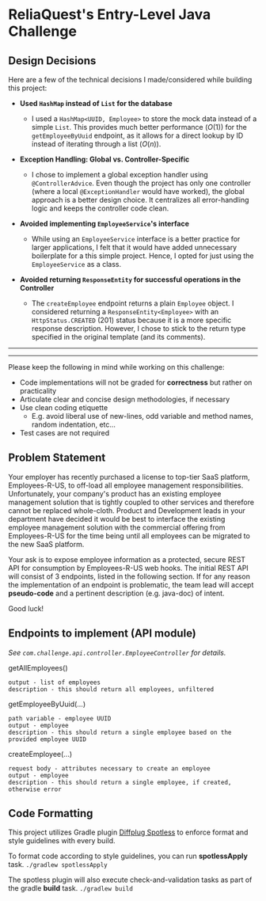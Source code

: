 # ReliaQuest's Entry-Level Java Challenge

## Design Decisions

Here are a few of the technical decisions I made/considered while building this project:

* **Used `HashMap` instead of `List` for the database**
    * I used a `HashMap<UUID, Employee>` to store the mock data instead of a simple `List`. This provides much better performance ($O(1)$) for the `getEmployeeByUuid` endpoint, as it allows for a direct lookup by ID instead of iterating through a list ($O(n)$).

* **Exception Handling: Global vs. Controller-Specific**
    * I chose to implement a global exception handler using `@ControllerAdvice`. Even though the project has only one controller (where a local `@ExceptionHandler` would have worked), the global approach is a better design choice. It centralizes all error-handling logic and keeps the controller code clean.

* **Avoided implementing `EmployeeService`'s interface**
    * While using an `EmployeeService` interface is a better practice for larger applications, I felt that it would have added unnecessary boilerplate for a this simple project. Hence, I opted for just using the `EmployeeService` as a class.

* **Avoided returning `ResponseEntity` for successful operations in the Controller**
    * The `createEmployee` endpoint returns a plain `Employee` object. I considered returning a `ResponseEntity<Employee>` with an `HttpStatus.CREATED` (201) status because it is a more specific response description. However, I chose to stick to the return type specified in the original template (and its comments).

---
---

Please keep the following in mind while working on this challenge:
* Code implementations will not be graded for **correctness** but rather on practicality
* Articulate clear and concise design methodologies, if necessary
* Use clean coding etiquette
  * E.g. avoid liberal use of new-lines, odd variable and method names, random indentation, etc...
* Test cases are not required

## Problem Statement

Your employer has recently purchased a license to top-tier SaaS platform, Employees-R-US, to off-load all employee management responsibilities.
Unfortunately, your company's product has an existing employee management solution that is tightly coupled to other services and therefore 
cannot be replaced whole-cloth. Product and Development leads in your department have decided it would be best to interface
the existing employee management solution with the commercial offering from Employees-R-US for the time being until all employees can be
migrated to the new SaaS platform.

Your ask is to expose employee information as a protected, secure REST API for consumption by Employees-R-US web hooks.
The initial REST API will consist of 3 endpoints, listed in the following section. If for any reason the implementation 
of an endpoint is problematic, the team lead will accept **pseudo-code** and a pertinent description (e.g. java-doc) of intent.

Good luck!

## Endpoints to implement (API module)

_See `com.challenge.api.controller.EmployeeController` for details._

getAllEmployees()

    output - list of employees
    description - this should return all employees, unfiltered

getEmployeeByUuid(...)

    path variable - employee UUID
    output - employee
    description - this should return a single employee based on the provided employee UUID

createEmployee(...)

    request body - attributes necessary to create an employee
    output - employee
    description - this should return a single employee, if created, otherwise error

## Code Formatting

This project utilizes Gradle plugin [Diffplug Spotless](https://github.com/diffplug/spotless/tree/main/plugin-gradle) to enforce format
and style guidelines with every build.

To format code according to style guidelines, you can run **spotlessApply** task.
`./gradlew spotlessApply`

The spotless plugin will also execute check-and-validation tasks as part of the gradle **build** task.
`./gradlew build`
